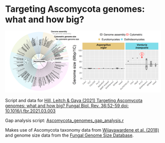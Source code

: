 # Targeting Ascomycota genomes: what and how big?

![Graphical abstract](https://github.com/Rowena-h/AscomycotaGapAnalysis/blob/master/Graphical-abstract.png)

Script and data for [Hill, Leitch & Gaya (2021) Targeting Ascomycota genomes: what and how big? Fungal Biol. Rev. 36:52-59 doi: 10.1016/j.fbr.2021.03.003](https://www.sciencedirect.com/science/article/pii/S1749461321000129)

Gap analysis script:
[Ascomycota_genomes_gap_analysis.r](https://github.com/Rowena-h/AscomycotaGapAnalysis/blob/master/Ascomycota_genomes_gap_analysis.r)

Makes use of Ascomycota taxonomy data from [Wijayawardene et al. (2018)](https://link.springer.com/article/10.1007%2Fs13225-018-0394-8) and genome size data from the [Fungal Genome Size Database](http://www.zbi.ee/fungal-genomesize/).